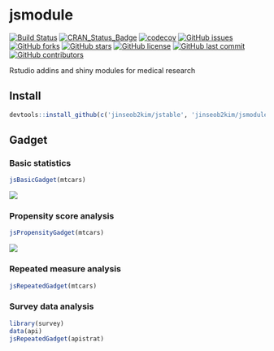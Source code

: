 # jsmodule

[![Build Status](https://travis-ci.org/jinseob2kim/jsmodule.svg?branch=master)](https://travis-ci.org/jinseob2kim/jsmodule)
[![CRAN\_Status\_Badge](http://www.r-pkg.org/badges/version/jsmodule)](http://cran.r-project.org/package=jsmodule)
[![codecov](https://codecov.io/github/jinseob2kim/jsmodule/branch/master/graphs/badge.svg)](https://codecov.io/github/jinseob2kim/jsmodule)
[![GitHub issues](https://img.shields.io/github/issues/jinseob2kim/jsmodule.svg)](https://github.com/jinseob2kim/jsmodule/issues)
[![GitHub forks](https://img.shields.io/github/forks/jinseob2kim/jsmodule.svg)](https://github.com/jinseob2kim/jsmodule/network)
[![GitHub stars](https://img.shields.io/github/stars/jinseob2kim/jsmodule.svg)](https://github.com/jinseob2kim/jsmodule/stargazers)
[![GitHub license](https://img.shields.io/github/license/jinseob2kim/jsmodule.svg)](https://github.com/jinseob2kim/jsmodule/blob/master/LICENSE)
[![GitHub last commit](https://img.shields.io/github/last-commit/google/skia.svg)](https://github.com/jinseob2kim/jsmodule)
[![GitHub contributors](https://img.shields.io/github/contributors/jinseob2kim/jsmodule.svg?maxAge=2592000)](https://github.com/jinseob2kim/jsmodule/graphs/contributors)

Rstudio addins and shiny modules for medical research

## Install

```r
devtools::install_github(c('jinseob2kim/jstable', 'jinseob2kim/jsmodule'))
```

## Gadget

### Basic statistics 

```r
jsBasicGadget(mtcars)
```
![](https://blog.anpanman.co.kr/posts/2018-11-24-basic-biostatistics/addin.gif)

### Propensity score analysis

```r
jsPropensityGadget(mtcars)
```

![](http://app.anpanman.co.kr/img/ps.png)


### Repeated measure analysis

```r
jsRepeatedGadget(mtcars)
```


### Survey data analysis

```r
library(survey)
data(api)
jsRepeatedGadget(apistrat)
```

